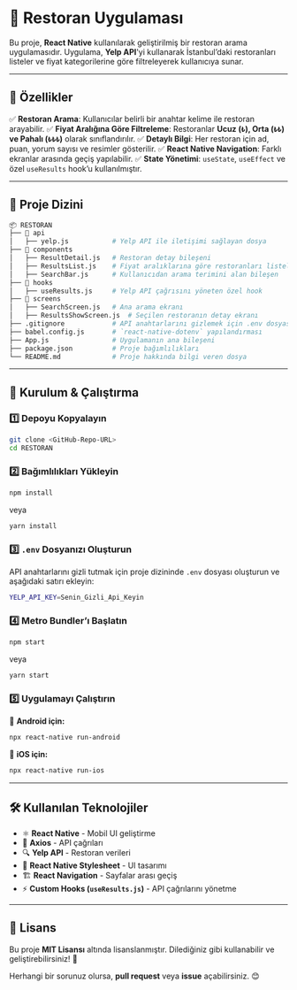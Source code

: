 # 📌 Restoran Uygulaması

Bu proje, **React Native** kullanılarak geliştirilmiş bir restoran arama uygulamasıdır. Uygulama, **Yelp API**'yi kullanarak İstanbul’daki restoranları listeler ve fiyat kategorilerine göre filtreleyerek kullanıcıya sunar.

---

## 🚀 **Özellikler**
✅ **Restoran Arama**: Kullanıcılar belirli bir anahtar kelime ile restoran arayabilir.
✅ **Fiyat Aralığına Göre Filtreleme**: Restoranlar **Ucuz (`₺`), Orta (`₺₺`) ve Pahalı (`₺₺₺`)** olarak sınıflandırılır.
✅ **Detaylı Bilgi**: Her restoran için ad, puan, yorum sayısı ve resimler gösterilir.
✅ **React Native Navigation**: Farklı ekranlar arasında geçiş yapılabilir.
✅ **State Yönetimi**: `useState`, `useEffect` ve özel `useResults` hook’u kullanılmıştır.

---

## 📂 **Proje Dizini**
```bash
📦 RESTORAN
├── 📂 api
│   ├── yelp.js           # Yelp API ile iletişimi sağlayan dosya
├── 📂 components
│   ├── ResultDetail.js   # Restoran detay bileşeni
│   ├── ResultsList.js    # Fiyat aralıklarına göre restoranları listeleyen bileşen
│   ├── SearchBar.js      # Kullanıcıdan arama terimini alan bileşen
├── 📂 hooks
│   ├── useResults.js     # Yelp API çağrısını yöneten özel hook
├── 📂 screens
│   ├── SearchScreen.js   # Ana arama ekranı
│   ├── ResultsShowScreen.js  # Seçilen restoranın detay ekranı
├── .gitignore            # API anahtarlarını gizlemek için .env dosyasını yok sayan dosya
├── babel.config.js       # `react-native-dotenv` yapılandırması
├── App.js                # Uygulamanın ana bileşeni
├── package.json          # Proje bağımlılıkları
└── README.md             # Proje hakkında bilgi veren dosya
```

---

## 🔧 **Kurulum & Çalıştırma**
### **1️⃣ Depoyu Kopyalayın**
```sh
git clone <GitHub-Repo-URL>
cd RESTORAN
```

### **2️⃣ Bağımlılıkları Yükleyin**
```sh
npm install
```
veya
```sh
yarn install
```

### **3️⃣ `.env` Dosyanızı Oluşturun**
API anahtarlarını gizli tutmak için proje dizininde `.env` dosyası oluşturun ve aşağıdaki satırı ekleyin:
```sh
YELP_API_KEY=Senin_Gizli_Api_Keyin
```

### **4️⃣ Metro Bundler’ı Başlatın**
```sh
npm start
```
veya
```sh
yarn start
```

### **5️⃣ Uygulamayı Çalıştırın**
📱 **Android için:**
```sh
npx react-native run-android
```
📱 **iOS için:**
```sh
npx react-native run-ios
```

---

## 🛠 **Kullanılan Teknolojiler**
- ⚛ **React Native** - Mobil UI geliştirme
- 📡 **Axios** - API çağrıları
- 🔍 **Yelp API** - Restoran verileri
- 🎨 **React Native Stylesheet** - UI tasarımı
- 🏗 **React Navigation** - Sayfalar arası geçiş
- ⚡ **Custom Hooks (`useResults.js`)** - API çağrılarını yönetme

---

## 📜 **Lisans**
Bu proje **MIT Lisansı** altında lisanslanmıştır. Dilediğiniz gibi kullanabilir ve geliştirebilirsiniz! 🚀

Herhangi bir sorunuz olursa, **pull request** veya **issue** açabilirsiniz. 😊

